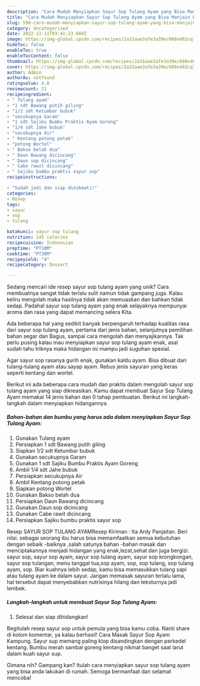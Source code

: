 ```yaml
---
description: "Cara Mudah Menyiapkan Sayur Sop Tulang Ayam yang Bisa Manjain Lidah"
title: "Cara Mudah Menyiapkan Sayur Sop Tulang Ayam yang Bisa Manjain Lidah"
slug: 590-cara-mudah-menyiapkan-sayur-sop-tulang-ayam-yang-bisa-manjain-lidah
category: Uncategorized
date: 2022-11-11T03:41:23.604Z
image: https://img-global.cpcdn.com/recipes/2a31aae3afe3a39e/680x482cq70/sayur-sop-tulang-ayam-foto-resep-utama.jpg
hideToc: false
enableToc: true
enableTocContent: false
thumbnail: https://img-global.cpcdn.com/recipes/2a31aae3afe3a39e/680x482cq70/sayur-sop-tulang-ayam-foto-resep-utama.jpg
cover: https://img-global.cpcdn.com/recipes/2a31aae3afe3a39e/680x482cq70/sayur-sop-tulang-ayam-foto-resep-utama.jpg
author: Admin
authorAv: notfound
ratingvalue: 4.8
reviewcount: 21
recipeingredient:
- " Tulang ayam"
- "1 sdt Bawang putih giling"
- "1/2 sdt Ketumbar bubuk"
- "secukupnya Garam"
- "1 sdt Sajiku Bumbu Praktis Ayam Goreng"
- "1/4 sdt Jahe bubuk"
- "secukupnya Air"
- " Kentang potong petak"
- "potong Wortel"
- " Bakso belah dua"
- " Daun Bawang dicincang"
- " Daun sop dicincang"
- " Cabe rawit dicincang"
- " Sajiku bumbu praktis sayur sop"
recipeinstructions:

- "Sudah jadi dan siap dinikmati!"
categories:
- Resep
tags:
- sayur
- sop
- tulang

katakunci: sayur sop tulang 
nutrition: 145 calories
recipecuisine: Indonesian
preptime: "PT10M"
cooktime: "PT38M"
recipeyield: "4"
recipecategory: Dessert

---
```





Sedang mencari ide resep sayur sop tulang ayam yang unik? Cara membuatnya sangat tidak terlalu sulit namun tidak gampang juga. Kalau keliru mengolah maka hasilnya tidak akan memuaskan dan bahkan tidak sedap. Padahal sayur sop tulang ayam yang enak selayaknya mempunyai aroma dan rasa yang dapat memancing selera Kita.





Ada beberapa hal yang sedikit banyak berpengaruh terhadap kualitas rasa dari sayur sop tulang ayam, pertama dari jenis bahan, selanjutnya pemilihan bahan segar dan Bagus, sampai cara mengolah dan menyajikannya. Tak perlu pusing kalau mau menyiapkan sayur sop tulang ayam enak,      asal sudah tahu triknya maka hidangan ini mampu jadi suguhan spesial.














Agar sayur sop rasanya gurih enak, gunakan kaldu ayam. Bisa dibuat dari tulang-tulang ayam atau sayap ayam. Rebus jenis sayuran yang keras seperti kentang dan wortel.






Berikut ini ada beberapa cara mudah dan praktis dalam mengolah sayur sop tulang ayam yang siap dikreasikan. Kamu dapat membuat Sayur Sop Tulang Ayam memakai 14 jenis bahan dan 0 tahap pembuatan. Berikut ini langkah-langkah dalam menyiapkan hidangannya.

<!--inarticleads1-->

##### Bahan-bahan dan bumbu yang harus ada dalam menyiapkan Sayur Sop Tulang Ayam:

1. Gunakan  Tulang ayam
1. Persiapkan 1 sdt Bawang putih giling
1. Siapkan 1/2 sdt Ketumbar bubuk
1. Gunakan secukupnya Garam
1. Gunakan 1 sdt Sajiku Bumbu Praktis Ayam Goreng
1. Ambil 1/4 sdt Jahe bubuk
1. Persiapkan secukupnya Air
1. Ambil  Kentang potong petak
1. Siapkan potong Wortel
1. Gunakan  Bakso belah dua
1. Persiapkan  Daun Bawang dicincang
1. Gunakan  Daun sop dicincang
1. Gunakan  Cabe rawit dicincang
1. Persiapkan  Sajiku bumbu praktis sayur sop


Resep SAYUR SOP TULANG AYAMResep Kiriman : Ita Ardy Panjaitan. Beri nilai. sebagai seorang ibu harus bisa memamfaatkan semua kebutuhan dengan sebaik -baiknya ,salah satunya bahan -bahan masak dan menciptakannya menjadi hidangan yang enak,lezat,sehat dan juga bergizi. sayur sop, sayur sop ayam, sayur sop tulang ayam, sayur sop krongkongan, sayur sop tulangan, menu tanggal tua,sop ayam, sop, sop tulang, sop tulang ayam, sop. Biar kuahnya lebih sedap, kamu bisa memasukkan tulang sapi atau tulang ayam ke dalam sayur. Jangan memasak sayuran terlalu lama, hal tersebut dapat menyebabkan nutrisinya hilang dan teksturnya jadi lembek. 

<!--inarticleads2-->

##### Langkah-langkah untuk membuat Sayur Sop Tulang Ayam:


1. Selesai dan siap dihidangkan!

Begitulah resep sayur sop untuk pemula yang bisa kamu coba. Nanti share di kolom komentar, ya kalau berhasil! Cara Masak Sayur Sop Ayam Kampung. Sayur sup memang paling klop disandingkan dengan perkedel kentang. Bumbu merah sambal goreng kentang nikmat banget saat larut dalam kuah sayur sup. 

Gimana nih? Gampang kan? Itulah cara menyiapkan sayur sop tulang ayam yang bisa anda lakukan di rumah. Semoga bermanfaat dan selamat mencoba!
